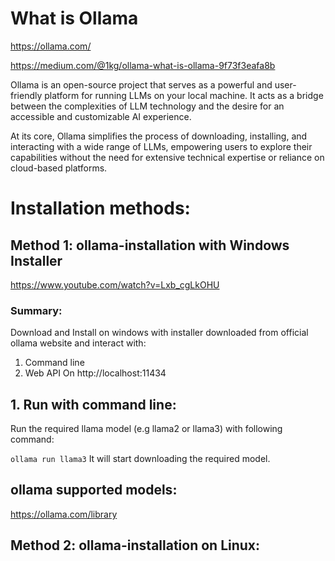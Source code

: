 # What is Ollama

https://ollama.com/

https://medium.com/@1kg/ollama-what-is-ollama-9f73f3eafa8b

Ollama is an open-source project that serves as a powerful and user-friendly platform for running LLMs on your local machine. It acts as a bridge between the complexities of LLM technology and the desire for an accessible and customizable AI experience.

At its core, Ollama simplifies the process of downloading, installing, and interacting with a wide range of LLMs, empowering users to explore their capabilities without the need for extensive technical expertise or reliance on cloud-based platforms.

# Installation methods:

## Method 1: ollama-installation with Windows Installer

https://www.youtube.com/watch?v=Lxb_cgLkOHU
### Summary:
Download and Install on windows with installer downloaded from official ollama website and interact with:
1. Command line
2. Web API On http://localhost:11434

## 1. Run with command line:
Run the required llama model (e.g llama2 or llama3) with following command:

`
ollama run llama3
`
It will start downloading the required model.
## ollama supported models:
https://ollama.com/library


## Method 2: ollama-installation on Linux:
